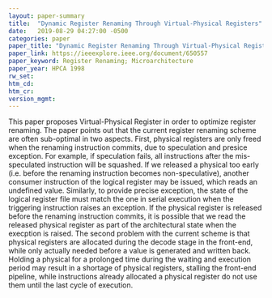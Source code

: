 ```yaml
---
layout: paper-summary
title:  "Dynamic Register Renaming Through Virtual-Physical Registers"
date:   2019-08-29 04:27:00 -0500
categories: paper
paper_title: "Dynamic Register Renaming Through Virtual-Physical Registers"
paper_link: https://ieeexplore.ieee.org/document/650557
paper_keyword: Register Renaming; Microarchitecture
paper_year: HPCA 1998
rw_set: 
htm_cd: 
htm_cr: 
version_mgmt: 
---
```


This paper proposes Virtual-Physical Register in order to optimize register renaming. The paper points out that the current 
register renaming scheme are often sub-optimal in two aspects. First, physical registers are only freed when the renaming
instruction commits, due to speculation and presice exception. For example, if speculation fails, all instructions after the 
mis-speculated instruction will be squashed. If we released a physical too early (i.e. before the renaming instruction becomes
non-speculative), another consumer instruction of the logical register may be issued, which reads an undefined value. Similarly,
to provide precise exception, the state of the logical register file must match the one in serial execution when the 
triggering instruction raises an exception. If the physical register is released before the renaming instruction commits,
it is possible that we read the released physical register as part of the architectural state when the execption is raised.
The second problem with the current scheme is that physical registers are allocated during the decode stage in the front-end,
while only actually needed before a value is generated and written back. Holding a physical for a prolonged time during the 
waiting and execution period may result in a shortage of physical registers, stalling the front-end pipeline, while instructions
already allocated a physical register do not use them until the last cycle of execution.

